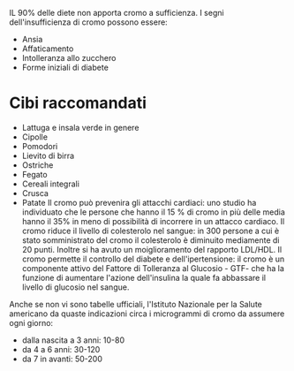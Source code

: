 IL 90% delle diete non apporta cromo a sufficienza. I segni dell'insufficienza di cromo possono essere:

- Ansia
- Affaticamento
- Intolleranza allo zucchero
- Forme iniziali di diabete

# Cibi raccomandati

- Lattuga e insala verde in genere
- Cipolle
- Pomodori
- Lievito di birra
- Ostriche
- Fegato
- Cereali integrali
- Crusca
- Patate Il cromo può prevenira gli attacchi cardiaci: uno studio ha individuato che le persone che hanno il 15 % di cromo in più delle media hanno il
  35% in meno di possibilità di incorrere in un attacco cardiaco. Il cromo riduce il livello di colesterolo nel sangue: in 300 persone a cui è stato
  somministrato del cromo il colesterolo è diminuito mediamente di 20 punti. Inoltre si ha avuto un moiglioramento del rapporto LDL/HDL. Il cromo
  permette il controllo del diabete e dell'ipertensione: il cromo è un componente attivo del Fattore di Tolleranza al Glucosio - GTF- che ha la
  funzione di aumentare l'azione dell'insulina la quale fa abbassare il livello di glucosio nel sangue.

Anche se non vi sono tabelle ufficiali, l'Istituto Nazionale per la Salute americano da quaste indicazioni circa i microgrammi di cromo da assumere
ogni giorno:

- dalla nascita a 3 anni: 10-80
- da 4 a 6 anni: 30-120
- da 7 in avanti: 50-200
